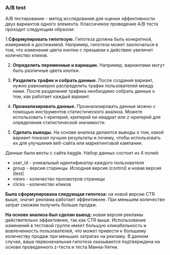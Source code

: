 ### A/B test

A/B тестирование - метод исследования для оценки эффективности двух вариантов одного элемента. Классичекое проведение A/B теста проходит следующим образом:

  
  1.**Сформулировать гипотезую.** Гипотеза должна быть конкретной, измеримой и достижимой. Например, гипотеза может заключаться в том, что изменение цвета кнопки с призывом к действию увеличит количество кликов.
  
  
  2. **Определить переменные и вариации.**  Например, вариантами могут быть различные цвета кнопки.
  
 
  3. **Разделить трафик и собрать данные.** После создания вариант, нужно равномерно распределить трафик пользователей между ними. После разделения трафика  необходимо собрать данные о том, как работает каждый вариант.
  
 
  4. **Проанализировать данные.**  Проанализировать данные можно с помощью инструментов статистического анализа. Можете использовать t-критерий, критерий хи-квадрат или z-критерий для определения статистической значимости.
  
 
  5. **Сделать выводы.** На основе анализа делаются выводы о том, какой вариант показал лучшие результаты и почему, чтобы использовать их для улучшения веб-сайта или маркетинговой кампании.

  Данные были вязты с сайта kaggle. Набор данных состоит из 4 полей:
  * user_id - уникальный идентификатор каждого пользователя
  * group - версия старинцы. Исходная версия (control) и новая версия (test)
  * views - количество просмотров страницы
  * clicks - количество кликов

**Была сформулирована следующая гипотеза:** на новой версии CTR выше, значит реклама работает эффективнее. При меньшем количестве затрат сможем получить больше продаж.

**На основе анализа был сделан вывод:** новая версия рекламы действительно эффективнее, так как CTR выше. Использование изменений в тестовой группе имеет большую кликабельность и вовлеченность пользователей, что может привести к большему количеству продаж при меньших затратах на рекламу. В данном случае, ваша первоначальная гипотеза оказывается подтверждена на основе проведенного z-теста и теста Манна-Уитни.
